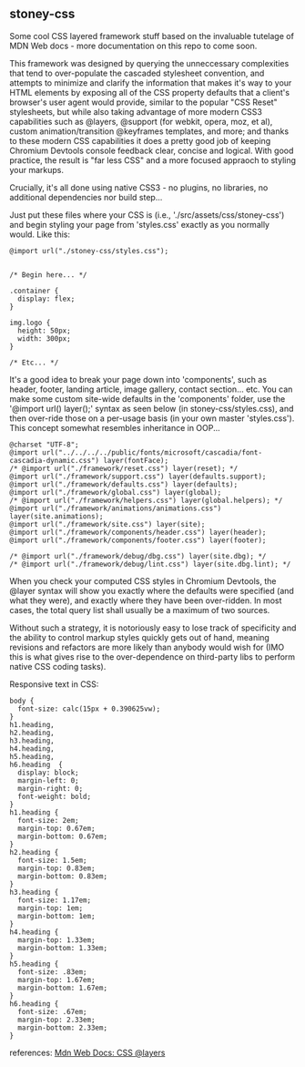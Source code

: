 ## stoney-css

Some cool CSS layered framework stuff based on the invaluable tutelage of MDN Web docs - more documentation on this repo to come soon.

This framework was designed by querying the unneccessary complexities that tend to over-populate the cascaded stylesheet convention, and attempts to minimize and clarify the information that makes it's way to your HTML elements by exposing all of the CSS property defaults that a client's browser's user agent would provide, similar to the popular "CSS Reset" stylesheets, but while also taking advantage of more modern CSS3 capabilities such as @layers, @support (for webkit, opera, moz, et al), custom animation/transition @keyframes templates, and more; and thanks to these modern CSS capabilities it does a pretty good job of keeping Chromium Devtools console feedback clear, concise and logical. With good practice, the result is "far less CSS" and a more focused appraoch to styling your markups.

Crucially, it's all done using native CSS3 - no plugins, no libraries, no additional dependencies nor build step...

Just put these files where your CSS is (i.e., './src/assets/css/stoney-css') and begin styling your page from 'styles.css' exactly as you normally would. Like this:

```
@import url("./stoney-css/styles.css");


/* Begin here... */

.container {
  display: flex;
}

img.logo {
  height: 50px;
  width: 300px;
}

/* Etc... */
```

It's a good idea to break your page down into 'components', such as header, footer, landing article, image gallery, contact section... etc. You can make some custom site-wide defaults in the 'components' folder, use the '@import url() layer();' syntax as seen below (in stoney-css/styles.css), and then over-ride those on a per-usage basis (in your own master 'styles.css'). This concept somewhat resembles inheritance in OOP...

```
@charset "UTF-8";
@import url("../../../../public/fonts/microsoft/cascadia/font-cascadia-dynamic.css") layer(fontFace);
/* @import url("./framework/reset.css") layer(reset); */
@import url("./framework/support.css") layer(defaults.support);
@import url("./framework/defaults.css") layer(defaults);
@import url("./framework/global.css") layer(global);
/* @import url("./framework/helpers.css") layer(global.helpers); */
@import url("./framework/animations/animations.css") layer(site.animations);
@import url("./framework/site.css") layer(site);
@import url("./framework/components/header.css") layer(header);
@import url("./framework/components/footer.css") layer(footer);

/* @import url("./framework/debug/dbg.css") layer(site.dbg); */
/* @import url("./framework/debug/lint.css") layer(site.dbg.lint); */
```

When you check your computed CSS styles in Chromium Devtools, the @layer syntax will show you exactly where the defaults were specified (and what they were), and exactly where they have been over-ridden. In most cases, the total query list shall usually be a maximum of two sources.

Without such a strategy, it is notoriously easy to lose track of specificity and the ability to control markup styles quickly gets out of hand, meaning revisions and refactors are more likely than anybody would wish for (IMO this is what gives rise to the over-dependence on third-party libs to perform native CSS coding tasks).

Responsive text in CSS:
```
body {
  font-size: calc(15px + 0.390625vw);
}
h1.heading,
h2.heading,
h3.heading,
h4.heading,
h5.heading,
h6.heading  {
  display: block;
  margin-left: 0;
  margin-right: 0;
  font-weight: bold;
}
h1.heading {
  font-size: 2em;
  margin-top: 0.67em;
  margin-bottom: 0.67em;
}
h2.heading {
  font-size: 1.5em;
  margin-top: 0.83em;
  margin-bottom: 0.83em;
}
h3.heading {
  font-size: 1.17em;
  margin-top: 1em;
  margin-bottom: 1em;
}
h4.heading {
  margin-top: 1.33em;
  margin-bottom: 1.33em;
}
h5.heading {
  font-size: .83em;
  margin-top: 1.67em;
  margin-bottom: 1.67em;
}
h6.heading {
  font-size: .67em;
  margin-top: 2.33em;
  margin-bottom: 2.33em;
}
```

references: <a href="https://developer.mozilla.org/en-US/docs/Web/CSS/@layer">Mdn Web Docs: CSS @layers</a>
